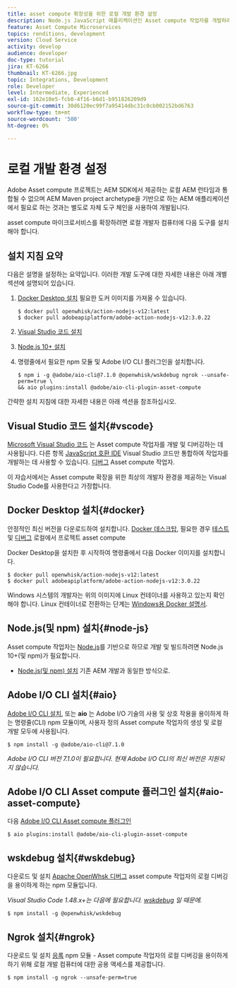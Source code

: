 ```yaml
---
title: asset compute 확장성을 위한 로컬 개발 환경 설정
description: Node.js JavaScript 애플리케이션인 Asset compute 작업자를 개발하려면 Node.js 및 다양한 npm 모듈부터 Docker Desktop 및 Microsoft Visual Studio 코드에 이르기까지 기존 AEM 개발과는 다른 특정 개발 도구가 필요합니다.
feature: Asset Compute Microservices
topics: renditions, development
version: Cloud Service
activity: develop
audience: developer
doc-type: tutorial
jira: KT-6266
thumbnail: KT-6266.jpg
topic: Integrations, Development
role: Developer
level: Intermediate, Experienced
exl-id: 162e10e5-fcb0-4f16-b6d1-b951826209d9
source-git-commit: 30d6120ec99f7a95414dbc31c0cb002152bd6763
workflow-type: tm+mt
source-wordcount: '500'
ht-degree: 0%

---
```


# 로컬 개발 환경 설정

Adobe Asset compute 프로젝트는 AEM SDK에서 제공하는 로컬 AEM 런타임과 통합될 수 없으며 AEM Maven project archetype을 기반으로 하는 AEM 애플리케이션에서 필요로 하는 것과는 별도로 자체 도구 체인을 사용하여 개발됩니다.

asset compute 마이크로서비스를 확장하려면 로컬 개발자 컴퓨터에 다음 도구를 설치해야 합니다.

## 설치 지침 요약

다음은 설명을 설정하는 요약입니다. 이러한 개발 도구에 대한 자세한 내용은 아래 개별 섹션에 설명되어 있습니다.

1. [Docker Desktop 설치](https://www.docker.com/products/docker-desktop) 필요한 도커 이미지를 가져올 수 있습니다.

   ```
   $ docker pull openwhisk/action-nodejs-v12:latest
   $ docker pull adobeapiplatform/adobe-action-nodejs-v12:3.0.22
   ```

1. [Visual Studio 코드 설치](https://code.visualstudio.com/download)
1. [Node.js 10+ 설치](../../local-development-environment/development-tools.md#node-js)
1. 명령줄에서 필요한 npm 모듈 및 Adobe I/O CLI 플러그인을 설치합니다.

   ```
   $ npm i -g @adobe/aio-cli@7.1.0 @openwhisk/wskdebug ngrok --unsafe-perm=true \
   && aio plugins:install @adobe/aio-cli-plugin-asset-compute
   ```

간략한 설치 지침에 대한 자세한 내용은 아래 섹션을 참조하십시오.

## Visual Studio 코드 설치{#vscode}

[Microsoft Visual Studio 코드](https://code.visualstudio.com/download) 는 Asset compute 작업자를 개발 및 디버깅하는 데 사용됩니다. 다른 항목 [JavaScript 호환 IDE](../../local-development-environment/development-tools.md#set-up-the-development-ide) Visual Studio 코드만 통합하여 작업자를 개발하는 데 사용할 수 있습니다. [디버그](../test-debug/debug.md) Asset compute 작업자.

이 자습서에서는 Asset compute 확장을 위한 최상의 개발자 환경을 제공하는 Visual Studio Code를 사용한다고 가정합니다.

## Docker Desktop 설치{#docker}

안정적인 최신 버전을 다운로드하여 설치합니다. [Docker 데스크탑](https://www.docker.com/products/docker-desktop), 필요한 경우 [테스트](../test-debug/test.md) 및 [디버그](../test-debug/debug.md) 로컬에서 프로젝트 asset compute

Docker Desktop을 설치한 후 시작하여 명령줄에서 다음 Docker 이미지를 설치합니다.

```
$ docker pull openwhisk/action-nodejs-v12:latest
$ docker pull adobeapiplatform/adobe-action-nodejs-v12:3.0.22
```

Windows 시스템의 개발자는 위의 이미지에 Linux 컨테이너를 사용하고 있는지 확인해야 합니다. Linux 컨테이너로 전환하는 단계는 [Windows용 Docker 설명서](https://docs.docker.com/docker-for-windows/).

## Node.js(및 npm) 설치{#node-js}

Asset compute 작업자는 [Node.js](https://nodejs.org/)를 기반으로 하므로 개발 및 빌드하려면 Node.js 10+(및 npm)가 필요합니다.

+ [Node.js(및 npm) 설치](../../local-development-environment/development-tools.md#node-js) 기존 AEM 개발과 동일한 방식으로.

## Adobe I/O CLI 설치{#aio}

[Adobe I/O CLI 설치](../../local-development-environment/development-tools.md#aio-cli), 또는 __aio__ 는 Adobe I/O 기술의 사용 및 상호 작용을 용이하게 하는 명령줄(CLI) npm 모듈이며, 사용자 정의 Asset compute 작업자의 생성 및 로컬 개발 모두에 사용됩니다.

```
$ npm install -g @adobe/aio-cli@7.1.0
```

_Adobe I/O CLI 버전 7.1.0이 필요합니다. 현재 Adobe I/O CLI의 최신 버전은 지원되지 않습니다._


## Adobe I/O CLI Asset compute 플러그인 설치{#aio-asset-compute}

다음 [Adobe I/O CLI Asset compute 플러그인](https://github.com/adobe/aio-cli-plugin-asset-compute)

```
$ aio plugins:install @adobe/aio-cli-plugin-asset-compute
```

## wskdebug 설치{#wskdebug}

다운로드 및 설치 [Apache OpenWhsk 디버그](https://www.npmjs.com/package/@openwhisk/wskdebug) asset compute 작업자의 로컬 디버깅을 용이하게 하는 npm 모듈입니다.

_Visual Studio Code 1.48.x+는 다음에 필요합니다. [wskdebug](#wskdebug) 일 때문에._

```
$ npm install -g @openwhisk/wskdebug
```

## Ngrok 설치{#ngrok}

다운로드 및 설치 [응록](https://www.npmjs.com/package/ngrok) npm 모듈 - Asset compute 작업자의 로컬 디버깅을 용이하게 하기 위해 로컬 개발 컴퓨터에 대한 공용 액세스를 제공합니다.

```
$ npm install -g ngrok --unsafe-perm=true
```
